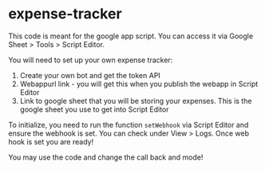 # expense-tracker

This code is meant for the google app script. You can access it via Google Sheet > Tools > Script Editor.

You will need to set up your own expense tracker:
1. Create your own bot and get the token API
2. Webappurl link - you will get this when you publish the webapp in Script Editor
3. Link to google sheet that you will be storing your expenses. This is the google sheet you use to get into Script Editor

To initialize, you need to run the function <code>setWebhook</code> via Script Editor and ensure the webhook is set. You can check under View > Logs. Once web hook is set you are ready!

You may use the code and change the call back and mode!
